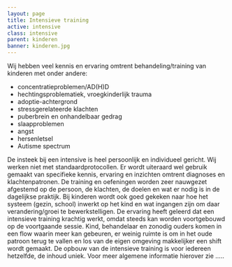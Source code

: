 ```yaml
---
layout: page
title: Intensieve training
active: intensive
class: intensive
parent: kinderen
banner: kinderen.jpg
---
```

Wij hebben veel kennis en ervaring omtrent behandeling/training van kinderen met onder andere:

* concentratieproblemen/AD(H)D
* hechtingsproblematiek, vroegkinderlijk trauma
* adoptie-achtergrond
* stressgerelateerde klachten
* puberbrein en onhandelbaar gedrag
* slaapproblemen
* angst
* hersenletsel
* Autisme spectrum

De insteek bij een intensive is heel persoonlijk en individueel gericht. Wij werken niet met standaardprotocollen. Er wordt uiteraard wel gebruik gemaakt van specifieke kennis, ervaring en inzichten omtrent diagnoses en klachtenpatronen. De training en oefeningen worden zeer nauwgezet afgestemd op de persoon, de klachten, de doelen en wat er nodig is in de dagelijkse praktijk. Bij kinderen wordt ook goed gekeken naar hoe het systeem (gezin, school) inwerkt op het kind en wat ingangen zijn om daar verandering/groei te bewerkstelligen. De ervaring heeft geleerd dat een intensieve training krachtig werkt, omdat steeds kan worden voortgebouwd op de voortgaande sessie. Kind, behandelaar en zonodig ouders komen in een flow waarin meer kan gebeuren, er weinig ruimte is om in het oude patroon terug te vallen en los van de eigen omgeving makkelijker een shift wordt gemaakt. De opbouw van de intensieve training is voor iedereen hetzelfde, de inhoud uniek. Voor meer algemene informatie hierover zie …..